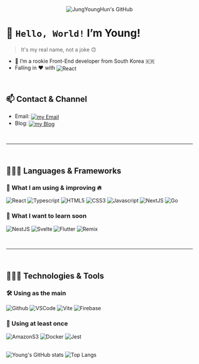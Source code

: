 <div align=center> 
  <img align="center" src="https://capsule-render.vercel.app/api?type=waving&color=gradient&height=280&section=header&text=Jung%20YoungHun&fontSize=84&customColorList=12,24&desc=Front-End%20Developer&fontAlignY=39&descAlignY=62&animation=fadeIn" alt="JungYoungHun's GitHub" />
</div>

# 👋 `Hello, World!` I’m Young!

> It's my real name, not a joke 🙃

- 🌱 I’m a rookie Front-End developer from South Korea 🇰🇷
- Falling in ❤️ with <img align="center" src="https://img.shields.io/badge/React-61DAFB?logo=React&logoColor=black&style=flat" alt="React" />

<br />

## 📫 Contact & Channel

- Email: <a href="mailto:youngst511@gmail.com">
  <img align="center" src="https://img.shields.io/badge/-Please_Email_me-EA4335?logo=gmail&logoColor=white&style=for-the-badge" alt="my Email" />
  </a>
- Blog: <a href="https://youngst.tistory.com">
  <img align="center" src="https://img.shields.io/badge/-Visit_My_Blog-000000?logo=Tistory&logoColor=white&style=for-the-badge" alt="my Blog" />
  </a>
<br />

---

<br />

## 🧑🏻‍💻 Languages & Frameworks

### 📖 What I am using & improving 🔥

![React](https://img.shields.io/badge/React-61DAFB?logo=React&logoColor=black&style=for-the-badge)
![Typescript](https://img.shields.io/badge/Typescript-3178C6?logo=Typescript&logoColor=white&style=for-the-badge)
![HTML5](https://img.shields.io/badge/HTML5-E34F26?logo=html5&logoColor=white&style=for-the-badge)
![CSS3](https://img.shields.io/badge/CSS3-1572B6?logo=CSS3&logoColor=white&style=for-the-badge)
![Javascript](https://img.shields.io/badge/Javascript-F7DF1E?logo=Javascript&logoColor=black&style=for-the-badge)
![NextJS](https://img.shields.io/badge/Next.js-000000?logo=Next.js&logoColor=white&style=for-the-badge)
![Go](https://img.shields.io/badge/Go-00ADD8?logo=Go&logoColor=white&style=for-the-badge)

### 👾 What I want to learn soon

![NestJS](https://img.shields.io/badge/NestJS-E0234E?logo=NestJS&logoColor=white&style=flat-square)
![Svelte](https://img.shields.io/badge/Svelte-FF3E00?logo=Svelte&logoColor=white&style=flat-square)
![Flutter](https://img.shields.io/badge/Flutter-02569B?logo=Flutter&logoColor=white&style=flat-square)
![Remix](https://img.shields.io/badge/Remix-000000?logo=Remix&logoColor=white&style=flat-square)

<br />

---

<br />

## 🧑🏻‍🔧 Technologies & Tools

### 🛠️ Using as the main

![Github](https://img.shields.io/badge/Github-000000?logo=Github&logoColor=white&style=for-the-badge)
![VSCode](https://img.shields.io/badge/VS_Code-007ACC?logo=visualstudiocode&logoColor=white&style=for-the-badge)
![Vite](https://img.shields.io/badge/Vite-646CFF?logo=Vite&logoColor=white&style=for-the-badge)
![Firebase](https://img.shields.io/badge/Firebase-FFCA28?logo=Firebase&logoColor=black&style=for-the-badge)

### 🌱 Using at least once

![AmazonS3](https://img.shields.io/badge/AmazonS3-569A31?logo=AmazonS3&logoColor=white&style=flat-square)
![Docker](https://img.shields.io/badge/Docker-2496ED?logo=Docker&logoColor=white&style=flat-square)
![Jest](https://img.shields.io/badge/Jest-C21325?logo=Jest&logoColor=white&style=flat-square)

<br />
<img align="center" src="https://github-readme-stats.vercel.app/api?username=young-st511&hide=stars,contribs&show_icons=true&theme=react" alt="Young's GitHub stats" />  
<img align="center" src="https://github-readme-stats.vercel.app/api/top-langs/?username=young-st511&layout=compact&theme=react" alt="Top Langs" />

<!---
young-st511/young-st511 is a ✨ special ✨ repository because its `README.md` (this file) appears on your GitHub profile.
You can click the Preview link to take a look at your changes.
--->
